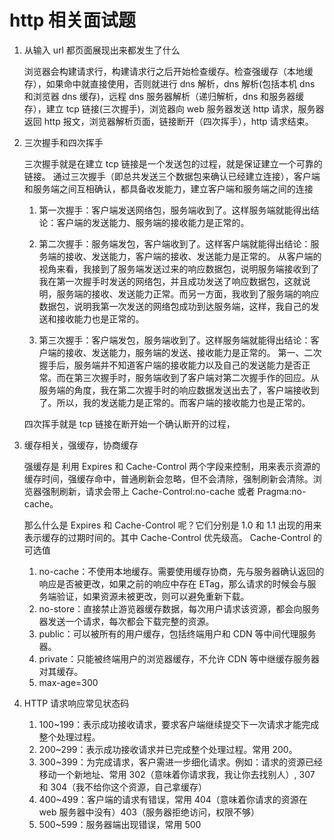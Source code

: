 # http 相关面试题

1. 从输入 url 都页面展现出来都发生了什么

   浏览器会构建请求行，构建请求行之后开始检查缓存。检查强缓存（本地缓存），如果命中就直接使用，否则就进行 dns 解析，dns 解析(包括本机 dns 和浏览器 dns 缓存)，远程 dns 服务器解析（递归解析，dns 和服务器缓存），建立 tcp 链接(三次握手)，浏览器向 web 服务器发送 http 请求，服务器返回 http 报文，浏览器解析页面，链接断开（四次挥手），http 请求结束。

2. 三次握手和四次挥手

   三次握手就是在建立 tcp 链接是一个发送包的过程，就是保证建立一个可靠的链接。
   通过三次握手（即总共发送三个数据包来确认已经建立连接），客户端和服务端之间互相确认，都具备收发能力，建立客户端和服务端之间的连接

   1. 第一次握手：客户端发送网络包，服务端收到了。这样服务端就能得出结论：客户端的发送能力、服务端的接收能力是正常的。

   2. 第二次握手：服务端发包，客户端收到了。这样客户端就能得出结论：服务端的接收、发送能力，客户端的接收、发送能力是正常的。 从客户端的视角来看，我接到了服务端发送过来的响应数据包，说明服务端接收到了我在第一次握手时发送的网络包，并且成功发送了响应数据包，这就说明，服务端的接收、发送能力正常。而另一方面，我收到了服务端的响应数据包，说明我第一次发送的网络包成功到达服务端，这样，我自己的发送和接收能力也是正常的。

   3. 第三次握手：客户端发包，服务端收到了。这样服务端就能得出结论：客户端的接收、发送能力，服务端的发送、接收能力是正常的。 第一、二次握手后，服务端并不知道客户端的接收能力以及自己的发送能力是否正常。而在第三次握手时，服务端收到了客户端对第二次握手作的回应。从服务端的角度，我在第二次握手时的响应数据发送出去了，客户端接收到了。所以，我的发送能力是正常的。而客户端的接收能力也是正常的。

   四次挥手就是 tcp 链接在断开始一个确认断开的过程，

3. 缓存相关，强缓存，协商缓存

   强缓存是 利用 Expires 和 Cache-Control 两个字段来控制，用来表示资源的缓存时间，强缓存命中，普通刷新会忽略，但不会清除，强制刷新会清除。浏览器强制刷新，请求会带上 Cache-Control:no-cache 或者 Pragma:no-cache。

   那么什么是 Expires 和 Cache-Control 呢？它们分别是 1.0 和 1.1 出现的用来表示缓存的过期时间的。其中 Cache-Control 优先级高。 Cache-Control 的可选值

   1. no-cache：不使用本地缓存。需要使用缓存协商，先与服务器确认返回的响应是否被更改，如果之前的响应中存在 ETag，那么请求的时候会与服务端验证，如果资源未被更改，则可以避免重新下载。
   2. no-store：直接禁止游览器缓存数据，每次用户请求该资源，都会向服务器发送一个请求，每次都会下载完整的资源。
   3. public：可以被所有的用户缓存，包括终端用户和 CDN 等中间代理服务器。
   4. private：只能被终端用户的浏览器缓存，不允许 CDN 等中继缓存服务器对其缓存。
   5. max-age=300

4. HTTP 请求响应常见状态码
   1. 100~199：表示成功接收请求，要求客户端继续提交下一次请求才能完成整个处理过程。
   2. 200~299：表示成功接收请求并已完成整个处理过程。常用 200。
   3. 300~399：为完成请求，客户需进一步细化请求。例如：请求的资源已经移动一个新地址、常用 302（意味着你请求我，我让你去找别人）, 307 和 304（我不给你这个资源，自己拿缓存）
   4. 400~499：客户端的请求有错误，常用 404（意味着你请求的资源在 web 服务器中没有）403（服务器拒绝访问，权限不够）
   5. 500~599：服务器端出现错误，常用 500
